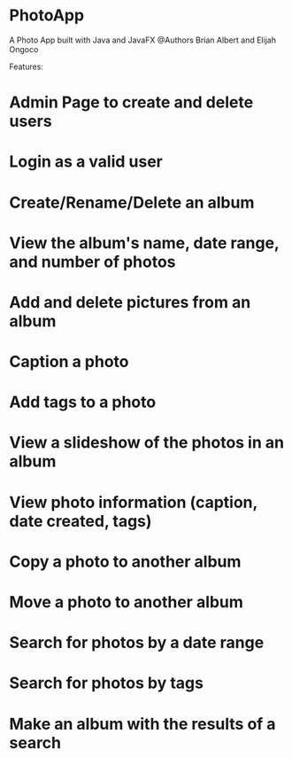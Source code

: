 # PhotoApp
A Photo App built with Java and JavaFX
@Authors Brian Albert and Elijah Ongoco

Features:
# Admin Page to create and delete users
# Login as a valid user
# Create/Rename/Delete an album
# View the album's name, date range, and number of photos
# Add and delete pictures from an album
# Caption a photo
# Add tags to a photo
# View a slideshow of the photos in an album
# View photo information (caption, date created, tags)
# Copy a photo to another album
# Move a photo to another album
# Search for photos by a date range
# Search for photos by tags
# Make an album with the results of a search
